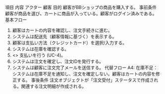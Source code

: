 項目	内容
アクター	顧客
目的	顧客がBBショップの商品を購入する。
事前条件	顧客が商品を選び、カートに商品が入っている。顧客がログイン済みである。
基本フロー	
 1. 顧客はカートの内容を確認し、注文手続きに進む。 
 2. システムは配送先（顧客情報に基づく）を表示する。 
 3. 顧客は支払い方法（クレジットカード）を選択/入力する。 
 4. システムは在庫を確認する。 
 5. <<include>> 支払いを行う (UC-4)。 
 6. システムは注文を確定し、注文IDを発行する。 
 7. システムは顧客に注文完了メールを送信する。
代替フロー	A4: 在庫不足：システムは在庫不足を通知し、注文を確定しない。顧客はカートの内容を修正する。
事後条件	注文オブジェクトが「注文受付」ステータスで作成される。関連する注文明細が作成される。